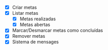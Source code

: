 - [X] Criar metas
- [X] Listar metas 
    - [X] Metas realizadas
    - [X] Metas abertas
- [X] Marcar/Desmarcar metas como concluídas
- [X] Remover metas
- [X] Sistema de mensages